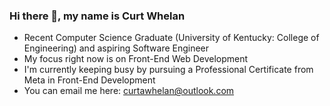 ### Hi there 👋, my name is Curt Whelan

- Recent Computer Science Graduate (University of Kentucky: College of Engineering) and aspiring Software Engineer
- My focus right now is on Front-End Web Development
- I'm currently keeping busy by pursuing a Professional Certificate from Meta in Front-End Development
- You can email me here: curtawhelan@outlook.com

<!--
**curtawhelan/curtawhelan** is a ✨ _special_ ✨ repository because its `README.md` (this file) appears on your GitHub profile.

Here are some ideas to get you started:

- 🔭 I’m currently working on ...
- 🌱 I’m currently learning ...
- 👯 I’m looking to collaborate on ...
- 🤔 I’m looking for help with ...
- 💬 Ask me about ...
- 📫 How to reach me: ...
- 😄 Pronouns: ...
- ⚡ Fun fact: ...
-->
